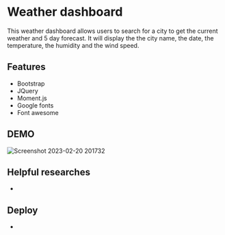 # Weather dashboard

This weather dashboard allows users to search for a city to get the current weather and 5 day forecast. It will display the the city name, the date, the temperature, the humidity and the wind speed. 

## Features
* Bootstrap
* JQuery
* Moment.js
* Google fonts
* Font awesome

## DEMO
![Screenshot 2023-02-20 201732]()
## Helpful researches
* 

## Deploy

- 

